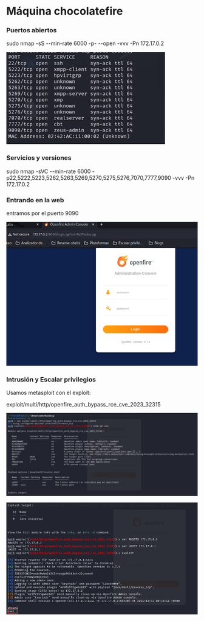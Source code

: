 # Máquina chocolatefire

### Puertos abiertos

sudo nmap -sS --min-rate 6000 -p- --open -vvv -Pn 172.17.0.2

![alt text](image.png)

### Servicios y versiones

sudo nmap -sVC --min-rate 6000 -p22,5222,5223,5262,5263,5269,5270,5275,5276,7070,7777,9090 -vvv -Pn 172.17.0.2



### Entrando en la web

entramos por el puerto 9090

![alt text](image-1.png)


### Intrusión y Escalar privilegios

Usamos metasploit con el exploit:

exploit/multi/http/openfire_auth_bypass_rce_cve_2023_32315

![alt text](image-2.png)

![alt text](image-3.png)

